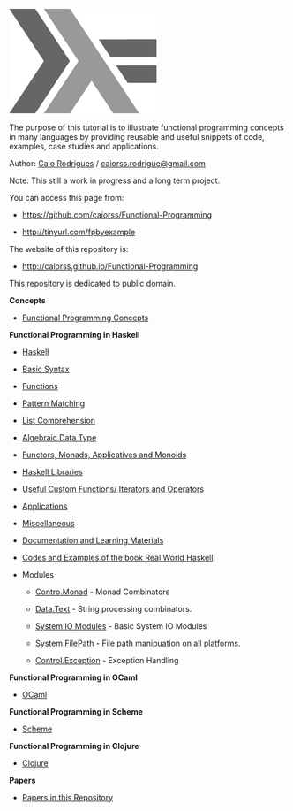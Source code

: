 
![img](haskell/images/haskellLogo.png)

The purpose of this tutorial is to illustrate functional programming
concepts in many languages by providing reusable and useful snippets
of code, examples, case studies and applications.

Author:   [Caio Rodrigues](https://www.linkedin.com/in/caiorodrigues) / <caiorss.rodrigue@gmail.com> 

Note: This still a work in progress and a long term project.

You can access this page from:

-   <https://github.com/caiorss/Functional-Programming>

-   <http://tinyurl.com/fpbyexample>

The website of this repository is:

-   <http://caiorss.github.io/Functional-Programming>

This repository is dedicated to public domain.

**Concepts**

-   [Functional Programming Concepts](haskell/Functional_Programming_Concepts.md)

**Functional Programming in Haskell**

-   [Haskell](haskell/Haskell.md)
-   [Basic Syntax](haskell/Basic_Syntax.md)
-   [Functions](haskell/Functions.md)
-   [Pattern Matching](haskell/Pattern_Matching.md)
-   [List Comprehension](haskell/List_Comprehension.md)
-   [Algebraic Data Type](haskell/Algebraic_Data_Types.md)
-   [Functors, Monads, Applicatives and Monoids](haskell/Functors__Monads__Applicatives_and_Monoids.md)
-   [Haskell Libraries](haskell/Libraries.md)
-   [Useful Custom Functions/ Iterators and Operators](haskell/Useful_Custom_Functions__Iterators_and_Operators.md)
-   [Applications](haskell/Applications.md)
-   [Miscellaneous](haskell/Miscellaneous.md)
-   [Documentation and Learning Materials](haskell/Documentation_and_Learning_Materials.md)

-   [Codes and Examples of the book Real World Haskell](haskell/Real_World_Haskell.md)

-   Modules
    -   [Contro.Monad](haskell/control_monad.md)      - Monad Combinators
    
    -   [Data.Text](haskell/package_Data_Text.md)         - String processing combinators.
    
    -   [System IO Modules](haskell/system_io_modules.md) - Basic System IO Modules
    
    -   [System.FilePath](haskell/system_filepath.md)   - File path manipuation on all platforms.
    
    -   [Control.Exception](haskell/control_exception.md) - Exception Handling

**Functional Programming in OCaml**

-   [OCaml](ocaml/README.md)

**Functional Programming in Scheme**

-   [Scheme](scheme/README.md)

**Functional Programming in Clojure**

-   [Clojure](clojure/README.md)

**Papers** 

-   [Papers in this Repository](papers/README.md)
